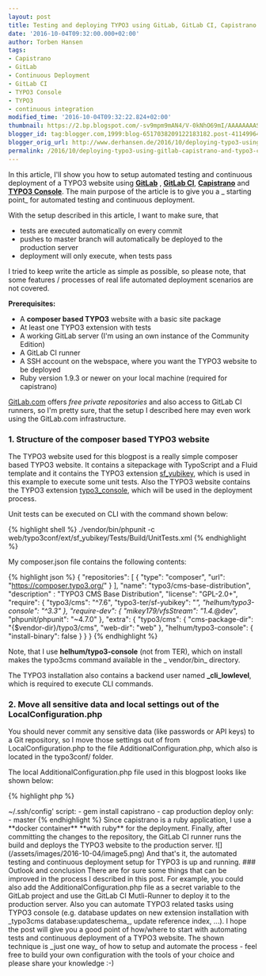 ```yaml
---
layout: post
title: Testing and deploying TYPO3 using GitLab, GitLab CI, Capistrano and TYPO3 Console
date: '2016-10-04T09:32:00.000+02:00'
author: Torben Hansen
tags:
- Capistrano
- GitLab
- Continuous Deployment
- GitLab CI
- TYPO3 Console
- TYPO3
- continuous integration
modified_time: '2016-10-04T09:32:22.824+02:00'
thumbnail: https://2.bp.blogspot.com/-sv9mpm9mAN4/V-0kNhO69mI/AAAAAAAASb8/hOkbhub9SyAByP4LYERDTcAeZwa1I9M7gCLcB/s72-c/Bildschirmfoto%2B2016-09-29%2Bum%2B16.23.09.png
blogger_id: tag:blogger.com,1999:blog-6517038209122183182.post-4114996449039767109
blogger_orig_url: http://www.derhansen.de/2016/10/deploying-typo3-using-gitlab-capistrano-and-typo3-console.html
permalink: /2016/10/deploying-typo3-using-gitlab-capistrano-and-typo3-console.html
---
```


In this article, I'll show you how to setup automated testing and continuous deployment of a TYPO3 website
using **[GitLab](https://gitlab.com/gitlab-org/gitlab-ce)**
, **[GitLab CI](https://gitlab.com/gitlab-org/gitlab-ci-multi-runner)**, **[Capistrano](http://capistranorb.com/)**
and **[TYPO3 Console](https://github.com/helhum/typo3_console)**. The main purpose of the article is to give you a _
starting point_ for automated testing and continuous deployment.

With the setup described in this article, I want to make sure, that

* tests are executed automatically on every commit
* pushes to master branch will automatically be deployed to the production server
* deployment will only execute, when tests pass

I tried to keep write the article as simple as possible, so please note, that some features / processes of real life
automated deployment scenarios are not covered.

**Prerequisites:**

* A **composer based TYPO3** website with a basic site package
* At least one TYPO3 extension with tests
* A working GitLab server (I'm using an own instance of the Community Edition)
* A GitLab CI runner
* A SSH account on the webspace, where you want the TYPO3 website to be deployed
* Ruby version 1.9.3 or newer on your local machine (required for capistrano)

[GitLab.com](http://gitlab.com/) offers _free private repositories_ and also access to GitLab CI runners, so I'm pretty
sure, that the setup I described here may even work using the GitLab.com infrastructure.

### 1\. Structure of the composer based TYPO3 website

The TYPO3 website used for this blogpost is a really simple composer based TYPO3 website. It contains a sitepackage with
TypoScript and a Fluid template and it contains the TYPO3
extension [sf\_yubikey](https://typo3.org/extensions/repository/view/sf_yubikey), which is used in this example to
execute some unit tests. Also the TYPO3 website contains the TYPO3
extension [typo3\_console](https://github.com/TYPO3-Console/typo3_console), which will be used in the deployment
process.

Unit tests can be executed on CLI with the command shown below:

{% highlight shell %}
./vendor/bin/phpunit -c web/typo3conf/ext/sf_yubikey/Tests/Build/UnitTests.xml
{% endhighlight %}

My composer.json file contains the following contents:

{% highlight json %}
{
 "repositories": [
  { "type": "composer", "url": "https://composer.typo3.org/" }
 ],
 "name": "typo3/cms-base-distribution",
 "description" : "TYPO3 CMS Base Distribution",
 "license": "GPL-2.0+",
 "require": {
  "typo3/cms": "^7.6",
  "typo3-ter/sf-yubikey": "*",
  "helhum/typo3-console": "^3.3"
 },
 "require-dev": {
   "mikey179/vfsStream": "1.4.*@dev",
   "phpunit/phpunit": "~4.7.0"
 },
 "extra": {
  "typo3/cms": {
   "cms-package-dir": "{$vendor-dir}/typo3/cms",
   "web-dir": "web"
  },
  "helhum/typo3-console": {
   "install-binary": false
  }
 }
}
{% endhighlight %}

Note, that I use **helhum/typo3-console** (not from TER), which on install makes the typo3cms command available in the _
vendor/bin_ directory.

The TYPO3 installation also contains a backend user named **\_cli\_lowlevel**, which is required to execute CLI
commands.

### 2\. Move all sensitive data and local settings out of the LocalConfiguration.php

You should never commit any sensitive data (like passwords or API keys) to a Git repository, so I move those settings
out of from LocalConfiguration.php to the file AdditionalConfiguration.php, which also is located in the typo3conf/
folder.

The local AdditionalConfiguration.php file used in this blogpost looks like shown below:

{% highlight php %}
<?php
$GLOBALS['TYPO3_CONF_VARS']['DB']['database'] = 'typo3db';
$GLOBALS['TYPO3_CONF_VARS']['DB']['host']     = 'localhost';
$GLOBALS['TYPO3_CONF_VARS']['DB']['username'] = 'dbusername';
$GLOBALS['TYPO3_CONF_VARS']['DB']['password'] = 'dbpassword';

$GLOBALS['TYPO3_CONF_VARS']['BE']['installToolPassword'] = 'hashvalue';

$GLOBALS['TYPO3_CONF_VARS']['GFX']['im_path'] = '/opt/local/bin/';
$GLOBALS['TYPO3_CONF_VARS']['GFX']['im_path_lzw'] = '/opt/local/bin/';
{% endhighlight %}

Besides all sensitive data from the LocalConfiguration.php, the AdditionalConfiguration.php file should include all
settings, that should not be shared across deployment stages.

### 3\. Modify the default .gitignore, so some TYPO3 directories will not be included in the git repository

For the TYPO3 website in this blogpost, I extended the default .gitignore file, so contents of some TYPO3 directories
and files do not get committed to the git repository (e.g. fileadmin, uploads or all extensions installed by composer)

{% highlight text %}
#############################
# TYPO3 CMS Base Distribution
#############################
.DS_Store
.idea
index.php
nbproject
node_modules
vendor
typo3
typo3_src
web/index.php
web/typo3

# Ignore fileadmin, uploads and typo3temp
web/fileadmin
web/uploads
web/typo3temp

# Ignore some files in typo3conf
web/typo3conf/ENABLE_INSTALL_TOOL
web/typo3conf/AdditionalConfiguration.php
web/typo3conf/*.log

# Ignore language files (fetched by TYPO3 console)
web/typo3conf/l10n

# Ignore all extensions (loaded by composer)
web/typo3conf/ext/*

# But include the sitepackage, which is not composer based
!web/typo3conf/ext/sitepackage

# Ignore capistrano deployment logs
log
{% endhighlight %}

### **4\. Commit the TYPO3 website to a git repository**

The .gitignore file is ready, so now I create a new git repository and add / commit all files to it. Finally, I create a
new project on the **GitLab server** and add the repository as a remote for the local git repository and finally push
the repository to the remote.

{% highlight shell %}
git remote add origin git@gitlab.com:derhansen/typo3_ci_cd.git
git push -u origin master
{% endhighlight %}

### **5\. Configure deployment of TYPO3 website with capistrano**

5.1 SSH setup for deployment to webserver

First, I add my public SSH RSA key to the .**ssh/authorized\_keys** file in the home-directory of the SSH user on the
webserver, so I'm able to login by using SSH key authentication. This step is not required, but makes deployment from my
local machine to the webserver easier.

Next I create a **new SSH RSA key** on the webserver (like
shown [here](https://help.github.com/articles/generating-a-new-ssh-key-and-adding-it-to-the-ssh-agent/)), so the SSH
user will be able to pull from the remote git repository on the GitLab server I created in step 4. This SSH RSA Key will
be the **deployment key** and must not contain a password.

The new **SSH public key** must now be added to the git repository on the GitLab server. In order to do so, I add it as
Deployment Key for the project (see screenshot below)

![](/assets/images/2016-10-04/image1.png)

5.2 Initialize and configure capistrano

I have chosen capistrano as the deployment tool for the TYPO3 website, because it is well documented, has a large user
base and is easy to use/extend. If you do not like capistrano, it should be easy to replace capistrano with the
deployment tool of your choice (e.g. TYPO3 surf, Deployer, Magallanes, ...)

In the project root of my local composer based TYPO3 website, I now initialize a new capistrano config with the
following command:

{% highlight shell %}
cap install
{% endhighlight %}

First of all, I remove everything in the file **config/deploy/production.rb** and add the following content:

{% highlight yaml %}
server 'typo3-ci-cd.domain.tld',
  user: 'typo3cicd',
  roles: %w{app db web}
{% endhighlight %}

Next, I create a really basic deployment in **config/deploy.rb**, which mainly executes composer install and executes
some TYPO3 tasks using TYPO3 console.

{% highlight ruby %}
# config valid only for current version of Capistrano
lock '3.6.1'

set :application, 'typo3_ci_cd'
set :repo_url, 'git@path-to-my-gitlab:torben/typo3_ci_cd.git'
set :deploy_to, '/var/www/typo3-ci-cd/httpdocs'
set :scm, :git
set :keep_releases, 5
set :linked_dirs, %w{web/fileadmin web/uploads}
set :linked_files, %w{web/typo3conf/AdditionalConfiguration.php}

namespace :composer do
    desc "Runs composer."
    task :install do
        on roles(:web) do
            within release_path do
                execute "composer", "install", "--no-dev", "--no-interaction", "--prefer-dist"
            end
        end
    end
end

namespace :typo3 do

    desc "Clear TYPO3 Cache"
    task :cache_flush do
        on roles(:all) do
            within release_path do
                execute "#{release_path}/vendor/bin/typo3cms cache:flush"
            end
        end
    end

    desc "Update language"
    task :language_update do
        on roles(:all) do
            within release_path do
                execute "#{release_path}/vendor/bin/typo3cms language:update"
            end
        end
    end

end

namespace :deploy do
    after :publishing, "composer:install"
    after :finishing,  "typo3:cache_flush"
    after :finishing,  "typo3:language_update"
end
{% endhighlight %}

You may note the file AdditionalConfiguration.php in the **linked\_files** section of the deployment configuration. This
is required in order to get TYPO3 running, when I'm doing a deployment from my local machine.

The **linked\_dirs** section contains the folders **web/fileadmin** and **web/uploads**, which I want to share across
deployments, since users will upload files to it.

5.3 Manual steps before first deployment

Before the first deployment can be executed, there are some steps, that need to be done manually on the webserver.

_5.3.1 Initial shared folder setup_

I copy the contents of the directories **fileadmin/** and **uploads/** from my local TYPO3 website to the directory **
shared/web** in the deployment path (see "deploy\_to" in the deploy.rb file). The final directory structure is as shown
below (Note: .htaccess files are not shown).

{% highlight text %}
shared/
└── web
    ├── fileadmin
    │   ├── _temp_
    │   │   └── index.html
    │   └── user_upload
    │       ├── index.html
    │       └── _temp_
    │           ├── importexport
    │           │   └── index.html
    │           └── index.html
    ├── typo3conf
    │   └── AdditionalConfiguration.php
    └── uploads
        ├── index.html
        ├── media
        │   └── index.html
        ├── pics
        │   └── index.html
        └── tx_felogin
{% endhighlight %}

The shared folder does also contains the **typo3conf/** directory, where I add the **AdditionalConfiguration.php** and
modify the settings (e.g. database credentials, GraphicsMagick path, ...) to match the server configuration.

_5.3.2 Initial database setup_

Since there is no initial TYPO3 database on the webserver, I create a local dump of the TYPO3 database and restore it to
the remote database on the webserver.

_5.4 Initial deployment_

Now it is time to do the first deployment form my local machine, so I execute the deployment with the following command

{% highlight shell %}
cap production deploy
{% endhighlight %}

Capistrano now executes the deployment and after finishing, I have a fully working copy of my local TYPO3 website on the
remote webserver.

Capistrano creates the directories **current/**, **releases/**, **repo/** and **shared/.** The current version of the
deployed TYPO3 website is available in the current/ directory, so I adjusted the webserver to load the website from that
directory.

_5.5 Commit deployment configuration_

Finally I commit the deployment configuration to the git repository, so it later can be used for the automated
deployment.

### **6\. Configure automated test execution on GitLab server**

In an automated deployment process, you need to make sure, that only working versions of your website will be deployed
to the production server. In this example, I simply run the unit tests of a TYPO3 extension to demonstrate, how
automatic test execution can be a part of a deployment process. In real life scenarios, you can for example use unit,
functional or acceptance tests to make sure, that your website will run smoothly after deployment.

In my local project, I create the file **.gitlab-ci.yml** and add the following contents to it:

{% highlight yaml %}
stages:
  - tests

phpunit:php7.0:
  stage: tests
  image: php:7.0
  before_script:
    - apt-get update -yqq
    - apt-get install git libcurl4-gnutls-dev libicu-dev libvpx-dev libjpeg-dev libpng-dev libxpm-dev zlib1g-dev libfreetype6-dev libxml2-dev libexpat1-dev libbz2-dev libgmp3-dev libldap2-dev unixodbc-dev libpq-dev libsqlite3-dev libaspell-dev libsnmp-dev libpcre3-dev libtidy-dev -yqq
    - docker-php-ext-install mbstring zip
    - curl -sS https://getcomposer.org/installer | php
  script:
    - php composer.phar install
    - php vendor/bin/phpunit --colors -c web/typo3conf/ext/sf_yubikey/Tests/Build/UnitTests.xml
{% endhighlight %}

I add and commit the file to the git repository and push the changes to the remote. Now GitLab CI will start a **PHP
7.0** **docker container**, install all dependencies and finally run the configured unit tests.

Nice, the build passed....

![](/assets/images/2016-10-04/image2.png)

...and unit tests have been executed on the GitLab CI runner.

![](/assets/images/2016-10-04/image3.png)

You may notice, that the build took _3:16 minutes_ to finish, which is pretty long just for unit test execution. To
reduce the build time, I suggest
to [create your own docker image](https://docs.docker.com/engine/tutorials/dockerimages/#/building-an-image-from-a-dockerfile)
with all dependencies included.

If you want to **receive e-mail notifications** on builds (or only for failed builds), you can enable this feature in
the [service section](https://docs.gitlab.com/ce/project_services/builds_emails.html) of the GitLab project.

### **7\. Configure automated deployment on GitLab server**

As a final step, I want to automate the deployment of the website, when commits are made to the master branch and if
tests passed. Since the GitLab CI runner will do the deployment, it must be able to SSH to the production website.

I create a new SSH RSA key (with no password), which will be used for the deployment from the GitLab CI runner to the
production webserver. After adding the **SSH public key** to the **ssh/authorized\_keys** file of the SSH user on the
webserver, I create a new variable in the GitLab project and add the new private key to it.

![](/assets/images/2016-10-04/image4.png)

Next, I extend the **.gitlab-ci.yml** to use the **SSH\_PRIVATE\_KEY** variable in the docker container, that will do
the deployment. Detailed instructions can be found in
the [GitLab CI documentation](https://docs.gitlab.com/ce/ci/ssh_keys/README.html). The final configuration file looks
like shown below:

{% highlight yaml %}
stages:
  - test
  - deploy

phpunit:php7.0:
  stage: test
  image: php:7.0
  before_script:
    - apt-get update -yqq
    - apt-get install git libcurl4-gnutls-dev libicu-dev libvpx-dev libjpeg-dev libpng-dev libxpm-dev zlib1g-dev libfreetype6-dev libxml2-dev libexpat1-dev libbz2-dev libgmp3-dev libldap2-dev unixodbc-dev libpq-dev libsqlite3-dev libaspell-dev libsnmp-dev libpcre3-dev libtidy-dev -yqq
    - docker-php-ext-install mbstring zip
    - curl -sS https://getcomposer.org/installer | php
  script:
    - php composer.phar install
    - php vendor/bin/phpunit --colors -c web/typo3conf/ext/sf_yubikey/Tests/Build/UnitTests.xml

deployment:
  stage: deploy
  image: ruby:2.3
  before_script:
    - 'which ssh-agent || ( apt-get update -y && apt-get install openssh-client -y )'
    - eval $(ssh-agent -s)
    - ssh-add <(echo "$SSH_PRIVATE_KEY")
    - mkdir -p ~/.ssh
    - '[[ -f /.dockerenv ]] && echo -e "Host *\n\tStrictHostKeyChecking no\n\n" > ~/.ssh/config'
  script:
    - gem install capistrano
    - cap production deploy
  only:
    - master
{% endhighlight %}

Since capistrano is a ruby application, I use a **docker container** **with ruby** for the deployment.

Finally, after committing the changes to the repository, the GitLab CI runner runs the build and deploys the TYPO3
website to the production server.

![](/assets/images/2016-10-04/image5.png)

And that's it, the automated testing and continuous deployment setup for TYPO3 is up and running.

### Outlook and conclusion

There are for sure some things that can be improved in the process I described in this post. For example, you could also
add the AdditionalConfiguration.php file as a secret variable to the GitLab project and use the GitLab CI Mutli-Runner
to deploy it to the production server. Also you can automate TYPO3 related tasks using TYPO3 console (e.g. database
updates on new extension installation with _typo3cms database:updateschema_, update reference index, ...).

I hope the post will give you a good point of how/where to start with automating tests and continuous deployment of a
TYPO3 website. The shown technique is _just one way_ of how to setup and automate the process - feel free to build your
own configuration with the tools of your choice and please share your knowledge :-)